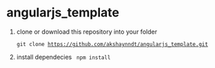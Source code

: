 # angularjs_template

1. clone or download this repository into your folder<br />
   <code> git clone https://github.com/akshaynndt/angularjs_template.git </code>

2. install dependecies
   <code> npm install </code>

